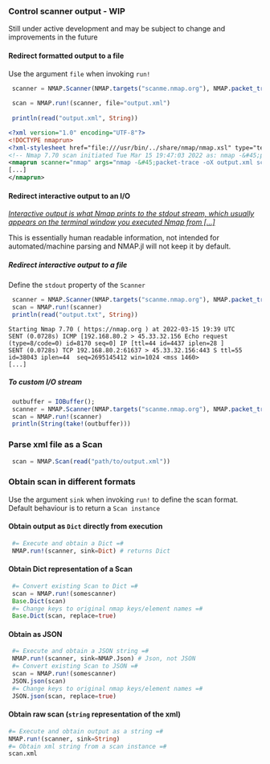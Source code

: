 ### Control scanner output - WIP

Still under active development and may be subject to change and improvements in the future

#### Redirect formatted output to a file
Use the argument `file` when invoking `run!`
```julia
 scanner = NMAP.Scanner(NMAP.targets("scanme.nmap.org"), NMAP.packet_trace())
 
 scan = NMAP.run!(scanner, file="output.xml")
 
 println(read("output.xml", String))
 ```
 ```xml
<?xml version="1.0" encoding="UTF-8"?>
<!DOCTYPE nmaprun>
<?xml-stylesheet href="file:///usr/bin/../share/nmap/nmap.xsl" type="text/xsl"?>
<!-- Nmap 7.70 scan initiated Tue Mar 15 19:47:03 2022 as: nmap -&#45;packet-trace -oX output.xml scanme.nmap.org -->
<nmaprun scanner="nmap" args="nmap -&#45;packet-trace -oX output.xml scanme.nmap.org" start="1647373623" startstr="Tue Mar 15 19:47:03 2022" version="7.70" xmloutputversion="1.04">
[...]
</nmaprun>
```
#### Redirect interactive output to an I/O
[_Interactive output is what Nmap prints to the stdout stream, which usually appears on the terminal window you executed Nmap from [...]_](https://nmap.org/book/output-formats-interactive.html)

This is essentially human readable information, not intended for automated/machine parsing and NMAP.jl will not keep it by default.
##### Redirect interactive output to a file
Define the `stdout` property of the `Scanner`
 ```julia
  scanner = NMAP.Scanner(NMAP.targets("scanme.nmap.org"), NMAP.packet_trace(), stdout="output.txt")
  scan = NMAP.run!(scanner)
  println(read("output.txt", String))
```
 ```text
Starting Nmap 7.70 ( https://nmap.org ) at 2022-03-15 19:39 UTC
SENT (0.0728s) ICMP [192.168.80.2 > 45.33.32.156 Echo request (type=8/code=0) id=8170 seq=0] IP [ttl=44 id=4437 iplen=28 ]
SENT (0.0728s) TCP 192.168.80.2:61637 > 45.33.32.156:443 S ttl=55 id=38043 iplen=44  seq=2695145412 win=1024 <mss 1460>
[...]
```
##### To custom I/O stream
 ```julia
  outbuffer = IOBuffer();
  scanner = NMAP.Scanner(NMAP.targets("scanme.nmap.org"), NMAP.packet_trace(), stdout=outbuffer)
  scan = NMAP.run!(scanner)
  println(String(take!(outbuffer)))
 ```

### Parse xml file as a Scan
```julia
 scan = NMAP.Scan(read("path/to/output.xml"))
```
### Obtain scan in different formats
Use the argument `sink` when invoking `run!` to define the scan format. Default behaviour is to return a `Scan instance`

#### Obtain output as `Dict` directly from execution
 ```julia
  #= Execute and obtain a Dict =#
  NMAP.run!(scanner, sink=Dict) # returns Dict 
```
#### Obtain Dict representation of a Scan
 ```julia
  #= Convert existing Scan to Dict =#
  scan = NMAP.run!(somescanner)
  Base.Dict(scan)
  #= Change keys to original nmap keys/element names =#
  Base.Dict(scan, replace=true)
```
#### Obtain as JSON
 ```julia
  #= Execute and obtain a JSON string =#
  NMAP.run!(scanner, sink=NMAP.Json) # Json, not JSON
  #= Convert existing Scan to JSON =#
  scan = NMAP.run!(somescanner)
  JSON.json(scan)
  #= Change keys to original nmap keys/element names =#
  JSON.json(scan, replace=true)
```
#### Obtain raw scan (`string` representation of the xml)
```julia
#= Execute and obtain output as a string =#
NMAP.run!(scanner, sink=String)
#= Obtain xml string from a scan instance =#
scan.xml
```
